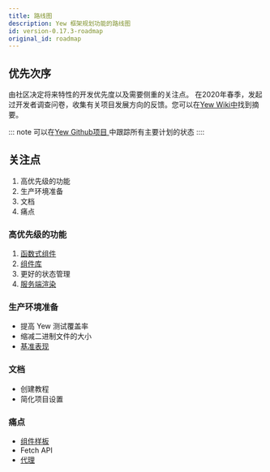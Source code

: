 ```yaml
---
title: 路线图
description: Yew 框架规划功能的路线图
id: version-0.17.3-roadmap
original_id: roadmap
---
```


## 优先次序

由社区决定将来特性的开发优先度以及需要侧重的关注点。 在2020年春季，发起过开发者调查问卷，收集有关项目发展方向的反馈。您可以在[Yew Wiki中](https://github.com/yewstack/yew/wiki/Dev-Survey-%5BSpring-2020%5D)找到摘要。

::: note 可以在[Yew Github项目 ](https://github.com/yewstack/yew/projects)中跟踪所有主要计划的状态 ::::

## 关注点

1. 高优先级的功能
2. 生产环境准备
3. 文档
4. 痛点

### 高优先级的功能

1. [函数式组件](https://github.com/yewstack/yew/projects/3)
2. [组件库](https://github.com/yewstack/yew/projects/4)
3. 更好的状态管理
4. [服务端渲染](https://github.com/yewstack/yew/projects/5)

### 生产环境准备

- 提高 Yew 测试覆盖率
- 缩减二进制文件的大小
- [基准表现](https://github.com/yewstack/yew/issues/5)

### 文档

- 创建教程
- 简化项目设置

### 痛点

- [组件样板](https://github.com/yewstack/yew/issues/830)
- Fetch API
- [代理](https://github.com/yewstack/yew/projects/6)
